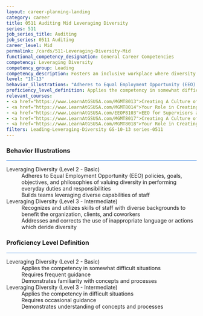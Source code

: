 ```yaml
---
layout: career-planning-landing
category: career
title: 0511 Auditing Mid Leveraging Diversity
series: 511
job_series_title: Auditing
job_series: 0511 Auditing
career_level: Mid
permalink: /cards/511-Leveraging-Diversity-Mid
functional_competency_designation: General Career Competencies
competency: Leveraging Diversity
competency_group: Leading
competency_description: Fosters an inclusive workplace where diversity and individual differences are valued and leveraged to achieve the vision and mission of the organization.
level: "10-13"
behavior_illustrations: "Adheres to Equal Employment Opportunity (EEO) policies, goals, objectives, and philosophies of valuing diversity in performing everyday duties and responsibilities ? Builds teams leveraging diverse capabilities of staff ? Recognizes and utilizes skills of staff with diverse backgrounds to benefit the organization, clients, and coworkers ? Addresses and corrects the use of inappropriate language or actions which deride diversity"
proficiency_level_definition: Applies the competency in somewhat difficult situations ? Requires frequent guidance ? Demonstrates familiarity with concepts and processes  ? Applies the competency in difficult situations ? Requires occasional guidance ? Demonstrates understanding of concepts and processes
relevant_courses: 
- <a href="https://www.LearnAtGSUSA.com/MGMT8013">Creating A Culture of Diversity, Equity, Inclusion and Assessibility in Government (MGMT8011), GSU</a>
- <a href="https://www.LearnAtGSUSA.com/MGMT8014">Your Role in Creating a Culture of Diversity, Equity, Inclusion and Assessability in Government (DEIA) (MGMT8012), GSU</a>
- <a href="https://www.LearnAtGSUSA.com/EEOP8103">EEO for Supervisors and Managers (EEOP8101), GSU</a>
- <a href="https://www.LearnAtGSUSA.com/MGMT8017">Creating A Culture of Diversity, Equity, Inclusion and Assessibility in Government (MGMT8011), GSU</a>
- <a href="https://www.LearnAtGSUSA.com/MGMT8018">Your Role in Creating a Culture of Diversity, Equity, Inclusion and Assessability in Government (DEIA) (MGMT8012), GSU</a>
filters: Leading-Leveraging-Diversity GS-10-13 series-0511
---
```


<div class="desktop:grid-col-6 margin-y-3">
  <div class="border-top-2 bg-white padding-3 shadow-5 height-full members-hover border-1px button-border border-top-blue radius-lg card-text-color">
    <h3>Behavior Illustrations</h3>
    <hr style="background-color: #1b74e0 !important;"/>
    <dl class="text-base card-content-color"><dt>Leveraging Diversity (Level 2 - Basic)</dt><dd>Adheres to Equal Employment Opportunity (EEO) policies, goals, objectives, and philosophies of valuing diversity in performing everyday duties and responsibilities </dd><dd> Builds teams leveraging diverse capabilities of staff</dd><dt>Leveraging Diversity (Level 3 - Intermediate)</dt><dd>Recognizes and utilizes skills of staff with diverse backgrounds to benefit the organization, clients, and coworkers </dd><dd> Addresses and corrects the use of inappropriate language or actions which deride diversity</dd></dl>
  </div>
</div>
<div class="desktop:grid-col-6 margin-y-3">
  <div class="border-top-2 bg-white padding-3 shadow-5 height-full members-hover border-1px button-border border-top-blue radius-lg card-text-color">
    <h3>Proficiency Level Definition</h3>
     <hr style="background-color: #1b74e0 !important;"/>
    <dl class="text-base card-content-color"><dt>Leveraging Diversity (Level 2 - Basic)</dt><dd>Applies the competency in somewhat difficult situations </dd><dd> Requires frequent guidance </dd><dd> Demonstrates familiarity with concepts and processes </dd><dt>Leveraging Diversity (Level 3 - Intermediate)</dt><dd>Applies the competency in difficult situations </dd><dd> Requires occasional guidance </dd><dd> Demonstrates understanding of concepts and processes</dd></dl>
  </div>
</div>